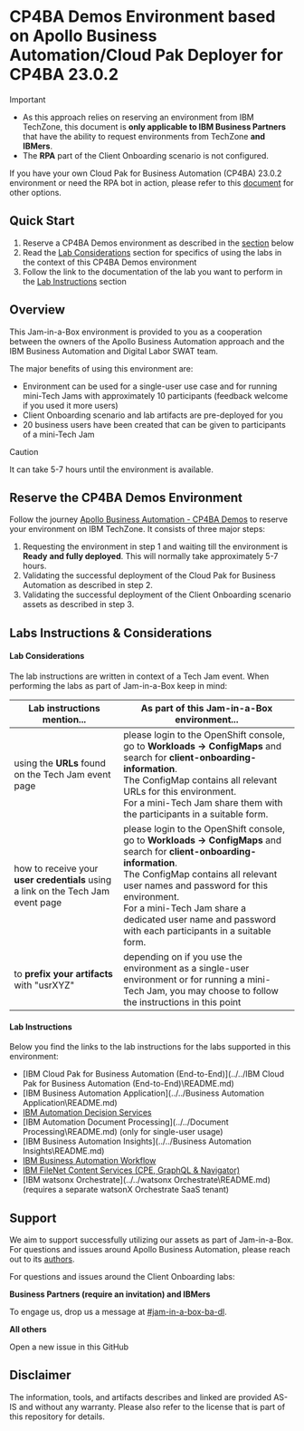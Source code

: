 # CP4BA Demos Environment based on Apollo Business Automation/Cloud Pak Deployer for CP4BA 23.0.2

> [!IMPORTANT]
>
> - As this approach relies on reserving an environment from IBM TechZone, this document is **only applicable to IBM Business Partners** that have the ability to request environments from TechZone **and IBMers**. 
> - The **RPA** part of the Client Onboarding scenario is not configured.
> 
>If you have your own Cloud Pak for Business Automation (CP4BA) 23.0.2 environment or need the RPA bot in action, please refer to this [document](../../index.md) for other options.



## Quick Start

1. Reserve a CP4BA Demos environment as described in the [section](#reserve-the-cp4ba-demos-environment) below
1. Read the [Lab Considerations](#lab-considerations) section for specifics of using the labs in the context of this CP4BA Demos environment
1. Follow the link to the documentation of the lab you want to perform in the [Lab Instructions](#lab-instructions) section



## **Overview**

This Jam-in-a-Box environment is provided to you as a cooperation between the owners of the Apollo Business Automation approach and the IBM Business Automation and Digital Labor SWAT team.

The major benefits of using this environment are:

- Environment can be used for a single-user use case and for running mini-Tech Jams with approximately 10 participants (feedback welcome if you used it more users)
- Client Onboarding scenario and lab artifacts are pre-deployed for you
- 20 business users have been created that can be given to participants of a mini-Tech Jam

> [!CAUTION]
>
> It can take 5-7 hours until the environment is available.



## Reserve the CP4BA Demos Environment

Follow the journey [Apollo Business Automation - CP4BA Demos](https://techzone.ibm.com/collection/apollo-business-automation/journey-cp4ba-demos) to reserve your environment on IBM TechZone. It consists of three major steps:

1. Requesting the environment in step 1 and waiting till the environment is **Ready** **and fully deployed**. This will normally take approximately 5-7 hours.
2. Validating the successful deployment of the Cloud Pak for Business Automation as described in step 2.
3. Validating the successful deployment of the Client Onboarding scenario assets as described in step 3.



## Labs Instructions & Considerations

#### Lab Considerations

The lab instructions are written in context of a Tech Jam event. When performing the labs as part of Jam-in-a-Box keep in mind:

| Lab instructions mention...                                  | As part of this Jam-in-a-Box environment...                  |
| ------------------------------------------------------------ | ------------------------------------------------------------ |
| using the **URLs** found on the Tech Jam event page          | please login to the OpenShift console, go to **Workloads -> ConfigMaps** and search for **client-onboarding-information**.<br />The ConfigMap contains all relevant URLs for this environment. <br />For a mini-Tech Jam share them with the participants in a suitable form. |
| how to receive your **user credentials** using a link on the Tech Jam event page | please login to the OpenShift console, go to **Workloads -> ConfigMaps** and search for **client-onboarding-information**.<br />The ConfigMap contains all relevant user names and password for this environment.<br />For a mini-Tech Jam share a dedicated user name and password with each participants in a suitable form. |
| to **prefix your artifacts** with "usrXYZ"                   | depending on if you use the environment as a single-user environment or for running a mini-Tech Jam, you may choose to follow the instructions in this point |



#### Lab Instructions

Below you find the links to the lab instructions for the labs supported in this environment:

- [IBM Cloud Pak for Business Automation (End-to-End)](../../IBM Cloud Pak for Business Automation (End-to-End)\README.md)
- [IBM Business Automation Application](../../Business Automation Application\README.md)
- [IBM Automation Decision Services](../../Decisions\README.md)
- [IBM Automation Document Processing](../../Document Processing\README.md) (only for single-user usage)
- [IBM Business Automation Insights](../../Business Automation Insights\README.md)
- [IBM Business Automation Workflow](../../Workflow\README.md)
- [IBM FileNet Content Services (CPE, GraphQL & Navigator)](../../Content\README.md)
- [IBM watsonx Orchestrate](../../watsonx Orchestrate\README.md) (requires a separate watsonX Orchestrate SaaS tenant)



## Support

We aim to support successfully utilizing our assets as part of Jam-in-a-Box. For questions and issues around Apollo Business Automation, please reach out to its [authors](https://techzone.ibm.com/collection/apollo-business-automation). 

For questions and issues around the Client Onboarding labs:

**Business Partners (require an invitation) and IBMers**

To engage us, drop us a message at [#jam-in-a-box-ba-dl](https://ibm-cloudpak-partners.slack.com/archives/C04SMFNLA3T).

**All others**

Open a new issue in this GitHub



## Disclaimer

The information, tools, and artifacts describes and linked are provided AS-IS and without any warranty. Please also refer to the license that is part of this repository for details.
